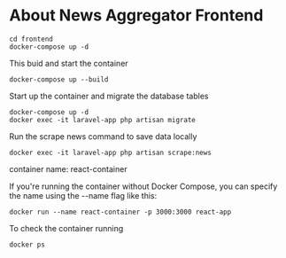 # About News Aggregator Frontend

```
cd frontend
docker-compose up -d
```

This buid and start the container

```
docker-compose up --build
```

Start up the container and migrate the database tables

```
docker-compose up -d
docker exec -it laravel-app php artisan migrate

```

Run the scrape news command to save data locally

```
docker exec -it laravel-app php artisan scrape:news
```

container name: react-container

If you're running the container without Docker Compose, you can specify the name using the --name flag like this:

```
docker run --name react-container -p 3000:3000 react-app
```

To check the container running

```
docker ps
```
